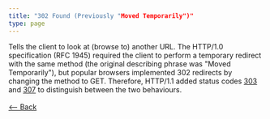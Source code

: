 ```yaml
---
title: "302 Found (Previously "Moved Temporarily")"
type: page
---
```

Tells the client to look at (browse to) another URL. The HTTP/1.0 specification (RFC 1945) required the client to perform a temporary redirect with the same method (the original describing phrase was "Moved Temporarily"), but popular browsers implemented 302 redirects by changing the method to GET. Therefore, HTTP/1.1 added status codes [303](303.md) and [307](307.md) to distinguish between the two behaviours.<br /><br />[<-- Back](../../http_codes.md)
